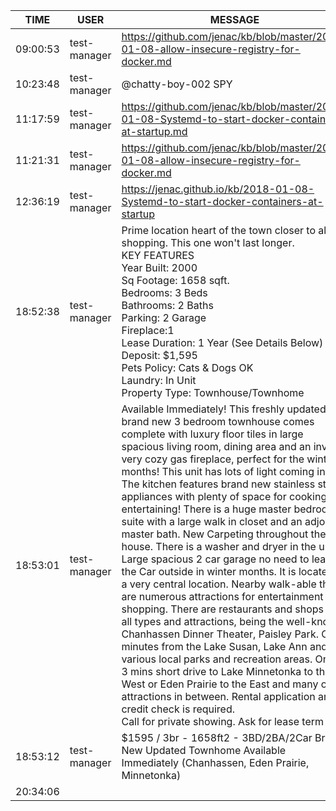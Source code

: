 TIME | USER | MESSAGE
--- | --- | ---
09:00:53 | test-manager | https://github.com/jenac/kb/blob/master/2018-01-08-allow-insecure-registry-for-docker.md
10:23:48 | test-manager | @chatty-boy-002 SPY
11:17:59 | test-manager | https://github.com/jenac/kb/blob/master/2018-01-08-Systemd-to-start-docker-containers-at-startup.md
11:21:31 | test-manager | https://github.com/jenac/kb/blob/master/2018-01-08-allow-insecure-registry-for-docker.md
12:36:19 | test-manager | https://jenac.github.io/kb/2018-01-08-Systemd-to-start-docker-containers-at-startup
18:52:38 | test-manager | Prime location heart of the town closer to all shopping. This one won't last longer.<br/>KEY FEATURES<br/>Year Built: 2000<br/>Sq Footage: 1658 sqft.<br/>Bedrooms: 3 Beds<br/>Bathrooms: 2 Baths<br/>Parking: 2 Garage<br/>Fireplace:1 <br/>Lease Duration: 1 Year (See Details Below)<br/>Deposit: $1,595<br/>Pets Policy: Cats &amp; Dogs OK<br/>Laundry: In Unit<br/>Property Type: Townhouse/Townhome
18:53:01 | test-manager | Available Immediately! This freshly updated brand new 3 bedroom townhouse comes complete with luxury floor tiles in large spacious living room, dining area and an inviting very cozy gas fireplace, perfect for the winter months! This unit has lots of light coming in. The kitchen features brand new stainless steel appliances with plenty of space for cooking and entertaining! There is a huge master bedroom suite with a large walk in closet and an adjoining master bath. New Carpeting throughout the house. There is a washer and dryer in the unit. Large spacious 2 car garage no need to leave the Car outside in winter months. It is located in a very central location. Nearby walk-able there are numerous attractions for entertainment or shopping. There are restaurants and shops of all types and attractions, being the well-known Chanhassen Dinner Theater, Paisley Park. Only minutes from the Lake Susan, Lake Ann and various local parks and recreation areas. Only a 3 mins short drive to Lake Minnetonka to the West or Eden Prairie to the East and many other attractions in between. Rental application and credit check is required.<br/>Call for private showing. Ask for lease term
18:53:12 | test-manager | $1595 / 3br - 1658ft2 - 3BD/2BA/2Car Brand New Updated Townhome Available Immediately (Chanhassen, Eden Prairie, Minnetonka) 
20:34:06 | | 
